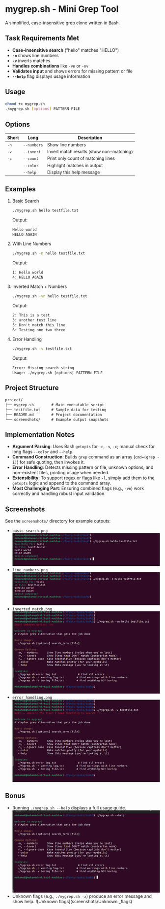 # mygrep.sh - Mini Grep Tool

A simplified, case-insensitive grep clone written in Bash.

## Task Requirements Met
- **Case-insensitive search** ("hello" matches "HELLO")
- **`-n`** shows line numbers
- **`-v`** inverts matches
- **Handles combinations** like `-vn` or `-nv`
- **Validates input** and shows errors for missing pattern or file
- **`--help`** flag displays usage information

## Usage
```bash
chmod +x mygrep.sh
./mygrep.sh [options] PATTERN FILE
```

## Options
| Short | Long         | Description                              |
|-------|--------------|------------------------------------------|
| `-n`  | `--numbers`  | Show line numbers                        |
| `-v`  | `--invert`   | Invert match results (show non-matching) |
| `-c`  | `--count`    | Print only count of matching lines       |
|       | `--color`    | Highlight matches in output              |
|       | `--help`     | Display this help message                |

## Examples
1. Basic Search
   ```bash
   ./mygrep.sh hello testfile.txt
   ```
   Output:
   ```
   Hello world
   HELLO AGAIN
   ```

2. With Line Numbers
   ```bash
   ./mygrep.sh -n hello testfile.txt
   ```
   Output:
   ```
   1: Hello world
   4: HELLO AGAIN
   ```

3. Inverted Match + Numbers
   ```bash
   ./mygrep.sh -vn hello testfile.txt
   ```
   Output:
   ```
   2: This is a test
   3: another test line
   5: Don't match this line
   6: Testing one two three
   ```

4. Error Handling
   ```bash
   ./mygrep.sh -v testfile.txt
   ```
   Output:
   ```
   Error: Missing search string
   Usage: ./mygrep.sh [options] PATTERN FILE
   ```

## Project Structure
```
project/
├── mygrep.sh        # Main executable script
├── testfile.txt     # Sample data for testing
├── README.md        # Project documentation
└── screenshots/     # Example output snapshots
```

## Implementation Notes
- **Argument Parsing**: Uses Bash `getopts` for `-n`, `-v`, `-c`; manual check for long flags `--color` and `--help`.
- **Command Construction**: Builds `grep` command as an array (`cmd=(grep -i)`) for safe quoting, then invokes it.
- **Error Handling**: Detects missing pattern or file, unknown options, and non-existent files, printing usage when needed.
- **Extensibility**: To support regex or flags like `-l`, simply add them to the `getopts` logic and append to the command array.
- **Most Challenging Part**: Ensuring combined flags (e.g., `-vn`) work correctly and handling robust input validation.

## Screenshots
See the `screenshots/` directory for example outputs:
- `basic_search.png`
![Basic Search](screenshots/basic_search.png)
- `line_numbers.png`
![Line Numbers](screenshots/line_numbers.png)
- `inverted_match.png`
![Inverted Match](screenshots/inverted_match.png)
- `error_handling.png`
![Error Handling](screenshots/error_handling.png)

## Bonus
- Running `./mygrep.sh --help` displays a full usage guide.
![help](screenshots/help.png)
- Unknown flags (e.g., `./mygrep.sh -x`) produce an error message and show help.
![Unknown flags](screenshots/Unknown _flags)

